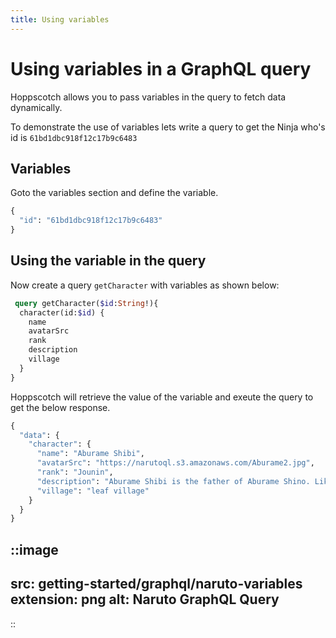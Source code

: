 ```yaml
---
title: Using variables
---
```


# Using variables in a GraphQL query

Hoppscotch allows you to pass variables in the query to fetch data dynamically.

To demonstrate the use of variables lets write a query to get the Ninja who's id is `61bd1dbc918f12c17b9c6483`

## Variables

Goto the variables section and define the variable.

```graphql
{
  "id": "61bd1dbc918f12c17b9c6483"
}
```

## Using the variable in the query

Now create a query `getCharacter` with variables as shown below:

```graphql
 query getCharacter($id:String!){
  character(id:$id) {
    name
    avatarSrc
    rank
    description
    village
  }
}
```

Hoppscotch will retrieve the value of the variable and exeute the query to get the below response.

```graphql
{
  "data": {
    "character": {
      "name": "Aburame Shibi",
      "avatarSrc": "https://narutoql.s3.amazonaws.com/Aburame2.jpg",
      "rank": "Jounin",
      "description": "Aburame Shibi is the father of Aburame Shino. Like his son, his body is also inhabited by the destruction bugs.",
      "village": "leaf village"
    }
  }
}
```

::image
---
src: getting-started/graphql/naruto-variables
extension: png
alt: Naruto GraphQL Query
---
::
